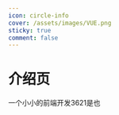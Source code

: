 ```yaml
---
icon: circle-info
cover: /assets/images/VUE.png
sticky: true
comment: false
---
```


# 介绍页

一个小小的前端开发3621是也
